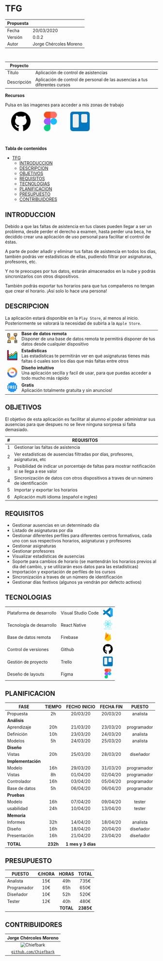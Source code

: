 # TFG

| Propuesta 	|   |
|-----------	|-  |
| Fecha     	| 20/03/2020  |
| Versión   	| 0.0.2 |
| Autor     	| Jorge Chércoles Moreno  |

<br>

| Proyecto      |  |
|-------------	|- |
| Título        | Aplicación de control de asistencias  |
| Descripción   | Aplicación de control de personal de las ausencias a tus diferentes cursos  |

**Recursos**

Pulsa en las imagenes para acceder a mis zonas de trabajo

<span style="margin: 0 20px;">[![github](./assets/README/github.png)](https://github.com/Chiefbark/TFG)</span>
<span style="margin: 0 20px;">[![figma](./assets/README/figma.png)](https://www.figma.com/file/QYLYZSbAeCGLE2cEa1kam3/designs)</span>
<span style="margin: 0 20px;">[![trello](./assets/README/trello.png)](https://trello.com/b/umjDqcx3/tfg)</span>

<br>

**Tabla de contenidos**
- [TFG](#tfg)
  - [INTRODUCCION](#introduccion)
  - [DESCRIPCION](#descripcion)
  - [OBJETIVOS](#objetivos)
  - [REQUISITOS](#requisitos)
  - [TECNOLOGIAS](#tecnologias)
  - [PLANIFICACION](#planificacion)
  - [PRESUPUESTO](#presupuesto)
  - [CONTRIBUIDORES](#contribuidores)

<div style="page-break-after: always;"></div>

## INTRODUCCION

Debido a que las faltas de asistencia en tus clases pueden llegar a ser un problema, desde perder el derecho a examen, hasta perder una beca, he decidido crear una aplicación de uso personal para facilitar el control de éstas.

A parte de poder añadir y eliminar tus faltas de asistencia en todos los días, también podrás ver estadísticas de ellas, pudiendo filtrar por asignaturas, profesores, etc.

Y no te preocupes por tus datos, estarán almacenados en la nube y podrás sincronizarlos con otros dispositivos.

También podrás exportar tus horarios para que tus compañeros no tengan que crear el horario. ¡Así solo lo hace una persona!

<div style="page-break-after: always;"></div>

## DESCRIPCION

La aplicación estará disponible en la `Play Store`, al menos al inicio. Posteriormente se valorará la necesidad de subirla a la `Apple Store`.

|                                                  |                                                                                                                                                |
| ------------------------------------------------ | ---------------------------------------------------------------------------------------------------------------------------------------------- |
| ![database_remote](./assets/README/database_remote.png) | **Base de datos remota** <br> Disponer de una base de datos remota te permitirá disponer de tus datos desde cualquier dispositivo              |
| ![statistics](./assets/README/statistics.png)           | **Estadísticas** <br> Las estadísticas te permitirán ver en qué asignaturas tienes más faltas ó cuales son los días que más faltas entre otros |
| ![ux_ui](./assets/README/ux_ui.png)                     | **Diseño intuitivo** <br> Una aplicación secilla y facil de usar, para que puedas acceder a todo mucho más rápido                              |
| ![free](./assets/README/free.png)                       | **Gratis** <br> Aplicación totalmente gratuita y sin anuncios!                                                                                 |

<div style="page-break-after: always;"></div>

## OBJETIVOS

El objetivo de esta aplicación es facilitar al alumno el poder administrar sus ausencias para que despues no se lleve ninguna sorpresa si falta demasiado.

| #   | REQUISITOS                                                                                       |
| --- | ------------------------------------------------------------------------------------------------ |
| 1   | Gestionar las faltas de asistencia                                                               |
| 2   | Ver estadísticas de ausencias filtradas por días, profesores, asignaturas, etc                   |
| 3   | Posibilidad de indicar un porcentaje de faltas para mostrar notificación si se llega a ese valor |
| 4   | Sincronización de datos con otros dispositivos a traves de un número de identificación           |
| 5   | Importar y exportar los horarios                                                                 |
| 6   | Aplicación multi idioma (español e ingles)                                                       |

<div style="page-break-after: always;"></div>

## REQUISITOS

- Gestionar ausencias en un determinado día
- Listado de asignaturas por día
- Gestionar diferentes perfiles para diferentes centros formativos, cada uno con sus respectivos horarios, asignaturas y profesores
- Gestionar asignaturas
- Gestionar profesores
- Visualizar estadísticas de ausencias
- Soporte para cambios de horario (se mantendrán los horarios previos al día del cambio, y se utilizarán esos datos para las estadísticas)
- Importación y exportación de perfiles de los cursos
- Sincronización a traves de un número de identificación
- Gestionar días festivos (algunos ya vendrán por defecto activos)

<div style="page-break-after: always;"></div>

## TECNOLOGIAS

|            	|   |   |
|-----------	|-  |:-:|
| Plataforma de desarrollo  | Visual Studio Code  | <img src="./assets/README/vscode.png" alt="vscode" style="height: 32px;"> |
| Tecnología de desarrollo  | React Native        | <img src="./assets/README/react_native.png" alt="react_native" style="height: 32px;"> |
| Base de datos remota      | Firebase            | <img src="./assets/README/firebase.png" alt="firebase" style="height: 32px;"> |
| Control de versiones      | Github              | <img src="./assets/README/github.png" alt="github" style="height: 32px;"> |
| Gestión de proyecto       | Trello              | <img src="./assets/README/trello.png" alt="trello" style="height: 32px;"> |
| Deseño de layouts         | Figma               | <img src="./assets/README/figma.png" alt="figma" style="height: 32px;">  |

<div style="page-break-after: always;"></div>

## PLANIFICACION

| FASE                | TIEMPO  | FECHO INICIO | FECHA FIN | PUESTO  |
|-------------------	|:-----:  |:----------:  |:-------:  |:-----:  |
| Propuesta           | 2h  | 20/03/20 | 20/03/20 | analista  |
| **Análisis**        | | | | |
| Aprendizaje         | 20h | 21/03/20 | 23/03/20 | programador |
| Definición          | 10h | 23/03/20 | 24/03/20 | analista |
| Modelos             | 5h  | 24/03/20 | 25/03/20 | analista |
| **Diseño**          | | | | |
| Vistas              | 20h | 25/03/20 | 28/03/20 | diseñador |
| **Implementación**  | | | | |
| Modelo              | 16h | 29/03/20 | 31/03/20 | programador |
| Vistas              | 8h  | 01/04/20 | 02/04/20 | programador |
| Controlador         | 16h | 03/04/20 | 05/04/20 | programador |
| Base de datos       | 5h  | 06/04/20 | 06/04/20 | programador |
| **Pruebas**         | | | | |
| Modelo              | 16h | 07/04/20 | 09/04/20 | tester |
| usabilidad          | 24h | 10/04/20 | 13/04/20 | tester |
| **Memoria**         | | | | |
| Informes            | 32h | 14/04/20 | 18/04/20 | analista |
| Diseño              | 16h | 18/04/20 | 20/04/20 | diseñador |
| Presentación        | 16h | 21/04/20 | 23/04/20 | diseñador |
|                     | | | | |
| **TOTAL**           | **232h** | **1 mes y 3 días** | | |

<div style="page-break-after: always;"></div>

## PRESUPUESTO

| PUESTO      | €/HORA |   HORAS   |   TOTAL   |
| ----------- | :----: | :-------: | :-------: |
| Analista    |  15€   |    49h    |   735€    |
| Programador |  10€   |    65h    |   650€    |
| Diseñador   |  10€   |    52h    |   520€    |
| Tester      |  12€   |    40h    |   480€    |
|             |        | **TOTAL** | **2385€** |

<div style="page-break-after: always;"></div>

## CONTRIBUIDORES

| **Jorge Chércoles Moreno** |
| :-: |
| ![Chiefbark](https://avatars3.githubusercontent.com/u/24280701?s=160&v=2=200) |
| <a href="http://github.com/Chiefbark" target="_blank">`github.com/Chiefbark`</a> |